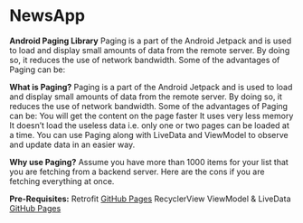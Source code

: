 # NewsApp
**Android Paging Library**
Paging is a part of the Android Jetpack and is used to load and display small amounts of data from the remote server. By doing so, it reduces the use of network bandwidth.
Some of the advantages of Paging can be:

**What is Paging?**
Paging is a part of the Android Jetpack and is used to load and display small amounts of data from the remote server. By doing so, it reduces the use of network bandwidth. Some of the advantages of Paging can be:
You will get the content on the page faster
It uses very less memory
It doesn’t load the useless data i.e. only one or two pages can be loaded at a time.
You can use Paging along with LiveData and ViewModel to observe and update data in an easier way.

**Why use Paging?**
Assume you have more than 1000 items for your list that you are fetching from a backend server. Here are the cons if you are fetching everything at once.

**Pre-Requisites:** 
Retrofit [GitHub Pages](https://github.com/square/retrofit)
RecyclerView 
ViewModel & LiveData [GitHub Pages](https://github.com/android/architecture-components-samples) 
